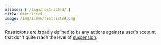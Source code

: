 ```yaml
---
aliases: [ /tags/restricted/ ]
title: Restricted
image: /img/icons/restricted.png
---
```


Restrictions are broadly defined to be any actions against a user's account
that don't quite reach the level of [suspension](/tags/suspended/).
